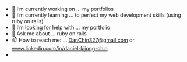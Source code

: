 
- 🔭 I’m currently working on ... my portfolios
- 🌱 I’m currently learning ... to perfect my web development skills (using ruby on rails)
- 🤔 I’m looking for help with ... my portfolio
- 💬 Ask me about ... ruby on rails
- 📫 How to reach me: ... DanChin327@gmail.com or www.linkedin.com/in/daniel-kijong-chin
- 

